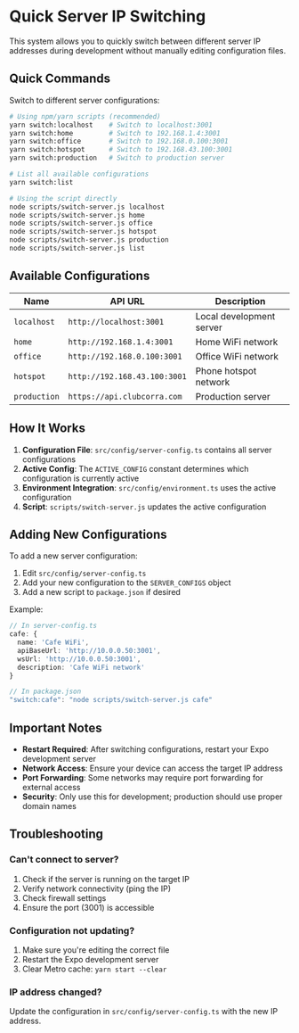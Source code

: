 # Quick Server IP Switching

This system allows you to quickly switch between different server IP addresses during development without manually editing configuration files.

## Quick Commands

Switch to different server configurations:

```bash
# Using npm/yarn scripts (recommended)
yarn switch:localhost    # Switch to localhost:3001
yarn switch:home         # Switch to 192.168.1.4:3001
yarn switch:office       # Switch to 192.168.0.100:3001
yarn switch:hotspot      # Switch to 192.168.43.100:3001
yarn switch:production   # Switch to production server

# List all available configurations
yarn switch:list

# Using the script directly
node scripts/switch-server.js localhost
node scripts/switch-server.js home
node scripts/switch-server.js office
node scripts/switch-server.js hotspot
node scripts/switch-server.js production
node scripts/switch-server.js list
```

## Available Configurations

| Name | API URL | Description |
|------|---------|-------------|
| `localhost` | `http://localhost:3001` | Local development server |
| `home` | `http://192.168.1.4:3001` | Home WiFi network |
| `office` | `http://192.168.0.100:3001` | Office WiFi network |
| `hotspot` | `http://192.168.43.100:3001` | Phone hotspot network |
| `production` | `https://api.clubcorra.com` | Production server |

## How It Works

1. **Configuration File**: `src/config/server-config.ts` contains all server configurations
2. **Active Config**: The `ACTIVE_CONFIG` constant determines which configuration is currently active
3. **Environment Integration**: `src/config/environment.ts` uses the active configuration
4. **Script**: `scripts/switch-server.js` updates the active configuration

## Adding New Configurations

To add a new server configuration:

1. Edit `src/config/server-config.ts`
2. Add your new configuration to the `SERVER_CONFIGS` object
3. Add a new script to `package.json` if desired

Example:
```typescript
// In server-config.ts
cafe: {
  name: 'Cafe WiFi',
  apiBaseUrl: 'http://10.0.0.50:3001',
  wsUrl: 'http://10.0.0.50:3001',
  description: 'Cafe WiFi network'
}

// In package.json
"switch:cafe": "node scripts/switch-server.js cafe"
```

## Important Notes

- **Restart Required**: After switching configurations, restart your Expo development server
- **Network Access**: Ensure your device can access the target IP address
- **Port Forwarding**: Some networks may require port forwarding for external access
- **Security**: Only use this for development; production should use proper domain names

## Troubleshooting

### Can't connect to server?
1. Check if the server is running on the target IP
2. Verify network connectivity (ping the IP)
3. Check firewall settings
4. Ensure the port (3001) is accessible

### Configuration not updating?
1. Make sure you're editing the correct file
2. Restart the Expo development server
3. Clear Metro cache: `yarn start --clear`

### IP address changed?
Update the configuration in `src/config/server-config.ts` with the new IP address.

